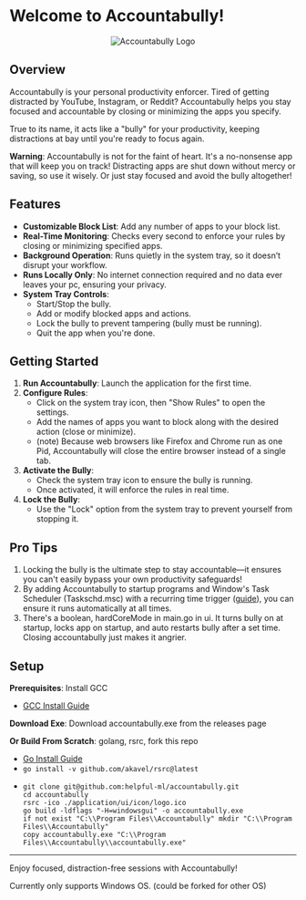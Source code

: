 # Welcome to Accountabully!

<div align="center">
  <img src="application/ui/icon/logo.ico" alt="Accountabully Logo">
</div>

## Overview
Accountabully is your personal productivity enforcer. Tired of getting distracted by YouTube, Instagram, or Reddit? Accountabully helps you stay focused and accountable by closing or minimizing the apps you specify.

True to its name, it acts like a "bully" for your productivity, keeping distractions at bay until you're ready to focus again.

**Warning**: Accountabully is not for the faint of heart. It's a no-nonsense app that will keep you on track! Distracting apps are shut down without mercy or saving, so use it wisely. Or just stay focused and avoid the bully altogether!

## Features
- **Customizable Block List**: Add any number of apps to your block list.
- **Real-Time Monitoring**: Checks every second to enforce your rules by closing or minimizing specified apps.
- **Background Operation**: Runs quietly in the system tray, so it doesn’t disrupt your workflow.
- **Runs Locally Only**: No internet connection required and no data ever leaves your pc, ensuring your privacy.
- **System Tray Controls**:
    - Start/Stop the bully.
    - Add or modify blocked apps and actions.
    - Lock the bully to prevent tampering (bully must be running).
    - Quit the app when you're done.

## Getting Started
1. **Run Accountabully**: Launch the application for the first time.
2. **Configure Rules**:
    - Click on the system tray icon, then "Show Rules" to open the settings.
    - Add the names of apps you want to block along with the desired action (close or minimize).
    - (note) Because web browsers like Firefox and Chrome run as one Pid, Accountabully will close the entire browser instead of a single tab.
3. **Activate the Bully**:
    - Check the system tray icon to ensure the bully is running.
    - Once activated, it will enforce the rules in real time.
4. **Lock the Bully**:
    - Use the "Lock" option from the system tray to prevent yourself from stopping it.

## Pro Tips
1. Locking the bully is the ultimate step to stay accountable—it ensures you can't easily bypass your own productivity safeguards!
2. By adding Accountabully to startup programs and Window's Task Scheduler (Taskschd.msc) with a recurring time trigger ([guide](https://www.backup4all.com/how-to-create-a-new-task-using-windows-task-scheduler-kb.html)), you can ensure it runs automatically at all times.
3. There's a boolean, hardCoreMode in main.go in ui. It turns bully on at startup, locks app on startup, and auto restarts bully after a set time. Closing accountabully just makes it angrier.

## Setup
**Prerequisites**: Install GCC
- [GCC Install Guide](https://dev.to/gamegods3/how-to-install-gcc-in-windows-10-the-easier-way-422j)

**Download Exe**: Download accountabully.exe from the releases page

**Or Build From Scratch**: golang, rsrc, fork this repo
- [Go Install Guide](https://go.dev/doc/tutorial/getting-started)
- `go install -v github.com/akavel/rsrc@latest`
- ```
  git clone git@github.com:helpful-ml/accountabully.git
  cd accountabully
  rsrc -ico ./application/ui/icon/logo.ico
  go build -ldflags "-H=windowsgui" -o accountabully.exe
  if not exist "C:\\Program Files\\Accountabully" mkdir "C:\\Program Files\\Accountabully"
  copy accountabully.exe "C:\\Program Files\\Accountabully\\accountabully.exe"
  ```
---
Enjoy focused, distraction-free sessions with Accountabully!

Currently only supports Windows OS. (could be forked for other OS)